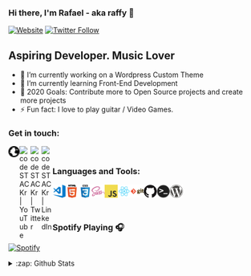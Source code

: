 ### Hi there, I'm Rafael - aka raffy 👋

[![Website](https://img.shields.io/badge/rafaelmendoza-UP-brightgreen)](https://rcode321.github.io/rafaelmendozasite/)
[![Twitter Follow](https://img.shields.io/twitter/follow/RafaelM77744594?color=1DA1F2&logo=twitter&style=label=Follow%20%40%20Rafael%20Mendoza&style=for-the-badge)](https://twitter.com/RafaelM77744594)

<!-- [![Twitter Follow](https://img.shields.io/twitter/follow/RafaelM77744594?color=%231DA1F2&label=FOLLOW&style=flat-square)](https://twitter.com/RafaelM77744594) -->

## Aspiring Developer. Music Lover

- 🔭 I’m currently working on a Wordpress Custom Theme
- 🌱 I’m currently learning Front-End Development
- 🥅 2020 Goals: Contribute more to Open Source projects and create more projects
- ⚡ Fun fact: I love to play guitar / Video Games.

### Get in touch:

[<img align="left" alt="codeSTACKr.com" width="22px" src="https://raw.githubusercontent.com/iconic/open-iconic/master/svg/globe.svg" />](https://rcode321.github.io/rafaelmendozasite/)
[<img align="left" alt="codeSTACKr | YouTube" width="22px" src="https://cdn.jsdelivr.net/npm/simple-icons@v3/icons/youtube.svg" />](https://www.youtube.com/channel/UCAoMyjVjecE64M_yaAcM1ww?view_as=subscriber)
[<img align="left" alt="codeSTACKr | Twitter" width="22px" src="https://cdn.jsdelivr.net/npm/simple-icons@v3/icons/twitter.svg" />](https://twitter.com/RafaelM77744594)
[<img align="left" alt="codeSTACKr | LinkedIn" width="22px" src="https://cdn.jsdelivr.net/npm/simple-icons@v3/icons/linkedin.svg" />](https://www.linkedin.com/in/rafael-mendoza-51467b193/)

<br />

### Languages and Tools:

<img align="left" alt="Visual Studio Code" width="26px" src="https://raw.githubusercontent.com/github/explore/80688e429a7d4ef2fca1e82350fe8e3517d3494d/topics/visual-studio-code/visual-studio-code.png" />
<img align="left" alt="HTML5" width="26px" src="https://raw.githubusercontent.com/github/explore/80688e429a7d4ef2fca1e82350fe8e3517d3494d/topics/html/html.png" />
<img align="left" alt="CSS3" width="26px" src="https://raw.githubusercontent.com/github/explore/80688e429a7d4ef2fca1e82350fe8e3517d3494d/topics/css/css.png" />
<img align="left" alt="Sass" width="26px" src="https://raw.githubusercontent.com/github/explore/80688e429a7d4ef2fca1e82350fe8e3517d3494d/topics/sass/sass.png" />
<img align="left" alt="JavaScript" width="26px" src="https://raw.githubusercontent.com/github/explore/80688e429a7d4ef2fca1e82350fe8e3517d3494d/topics/javascript/javascript.png" />
<img align="left" alt="React" width="26px" src="https://raw.githubusercontent.com/github/explore/80688e429a7d4ef2fca1e82350fe8e3517d3494d/topics/react/react.png" />
<img align="left" alt="Git" width="26px" src="https://raw.githubusercontent.com/github/explore/80688e429a7d4ef2fca1e82350fe8e3517d3494d/topics/git/git.png" />
<img align="left" alt="GitHub" width="26px" src="https://raw.githubusercontent.com/github/explore/78df643247d429f6cc873026c0622819ad797942/topics/github/github.png" />
<img align="left" alt="Terminal" width="26px" src="https://raw.githubusercontent.com/github/explore/80688e429a7d4ef2fca1e82350fe8e3517d3494d/topics/terminal/terminal.png" />
<img align="left" alt="Terminal" width="26px" src="https://raw.githubusercontent.com/github/explore/80688e429a7d4ef2fca1e82350fe8e3517d3494d/topics/wordpress/wordpress.png" />

<br />
<br />
<br />

### Spotify Playing 🎧

[![Spotify](https://novatorem-two-inky.vercel.app/api/spotify)](https://open.spotify.com/user/rafaelmendoza381)

<details>
  <summary>:zap: Github Stats</summary>

<img align="left" alt="Github Stats" src="https://github-readme-stats-topaz-zeta.vercel.app/api?username=rcode321&show_icons=true&hide_border=true" />

</details>
